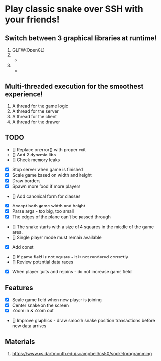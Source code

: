 # Play classic snake over SSH with your friends!

## Switch between 3 graphical libraries at runtime!

1. GLFW(OpenGL)
2. -
3. -

## Multi-threaded execution for the smoothest experience!

1. A thread for the game logic
2. A thread for the server
3. A thread for the client
4. A thread for the drawer

## TODO

- [] Replace onerror() with proper exit
- [] Add 2 dynamic libs
- [] Check memory leaks
- [x] Stop server when game is finished
- [x] Scale game based on width and height
- [x] Draw borders
- [x] Spawn more food if more players
- [] Add canonical form for classes
- [x] Accept both game width and height
- [x] Parse args - too big, too small
- [x] The edges of the plane can’t be passed through
- [] The snake starts with a size of 4 squares in the middle of the game area.
- [] Single player mode must remain available
- [x] Add const
- [] If game field is not square - it is not rendered correctly
- [] Review potential data races
- [x] When player quits and rejoins - do not increase game field

## Features

- [x] Scale game field when new player is joining
- [x] Center snake on the screen
- [x] Zoom in & Zoom out
- [] Improve graphics - draw smooth snake position transactions before new data arrives

## Materials

1. https://www.cs.dartmouth.edu/~campbell/cs50/socketprogramming
